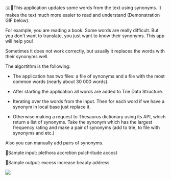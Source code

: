 ✉️📖This application updates some words from the text using synonyms. It makes the text much more easier to read and understand (Demonstration GIF below).

For example, you are reading a book. Some words are really difficult. But you don't want to translate, you just want to know
their synonyms. This app will help you!

Sometimes it does not work correctly, but usually it replaces the words with their synonyms well.

The algortithm is the following:

 - The application has two files: a file of synonyms and a file with the most common words (nearly about 30 000 words).
  
 - After starting the application all words are added to Trie Data Structure.

 - Iterating over the words from the input. Then for each word if we have a synonym in local base just replace it. 
  
 - Otherwise making a request to Thesaurus dictionary using its API, which return a list of synonyms. Take the synonym which has the largest frequency rating and make a pair of synonyms (add to trie, to file with synonyms and etc.)
 
Also you can manually add pairs of synonyms.


📝Sample input:
  plethora
  accretion
  pulchritude
  accost
  
📝Sample output:
  excess
  increase
  beauty
  address
  
![](https://github.com/YuryBandarchuk16/EasyText/blob/master/demonstration.gif)
